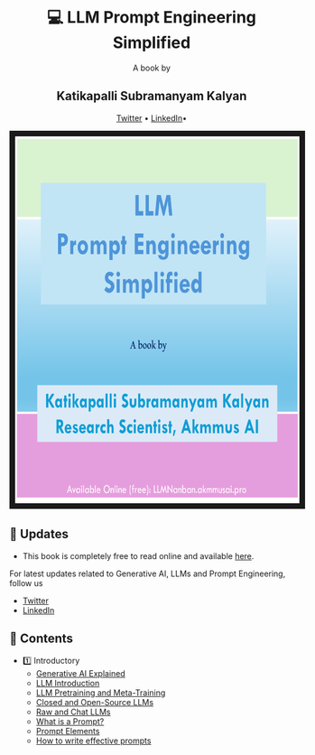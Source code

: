 <div align="center">
  <h1> &#128187 LLM Prompt Engineering Simplified</h1>
  A book by 
  <h2> Katikapalli Subramanyam Kalyan </h2>
  <p align="center">
    <a href="https://twitter.com/kalyan_kpl">Twitter</a> • 
    <a href="https://www.linkedin.com/in/kalyanksnlp">LinkedIn</a>•
  </p>
</div>

<p align="center">
<img src="llm-pe.png" width="650" height="650" border="10"/>
</p>

## 📌 Updates 

- This book is completely free to read online and available [here](https://llmnanban.akmmusai.pro).

For latest updates related to Generative AI, LLMs and Prompt Engineering, follow us
- [Twitter](https://twitter.com/kalyan_kpl)
- [LinkedIn](https://www.linkedin.com/in/kalyanksnlp)

## 🧱 Contents
- 1️⃣ Introductory 
   - [Generative AI Explained](http://llmnanban.akmmusai.pro/Introductory/Generative-AI-Explained/)
   - [LLM Introduction](http://llmnanban.akmmusai.pro/Introductory/LLM-Introduction/)
   - [LLM Pretraining and Meta-Training](http://llmnanban.akmmusai.pro/Introductory/LLM-Training/)
   - [Closed and Open-Source LLMs](http://llmnanban.akmmusai.pro/Introductory/Closed-and-Open-Source-LLMs/)
   - [Raw and Chat LLMs](http://llmnanban.akmmusai.pro/Introductory/Raw-and-Chat-LLMs/)
   - [What is a Prompt?](http://llmnanban.akmmusai.pro/Introductory/What-is-a-prompt/)
   - [Prompt Elements](http://llmnanban.akmmusai.pro/Introductory/Prompt-Elements/)
   - [How to write effective prompts](http://llmnanban.akmmusai.pro/Introductory/How-to-Write-Effective-Prompts/)


